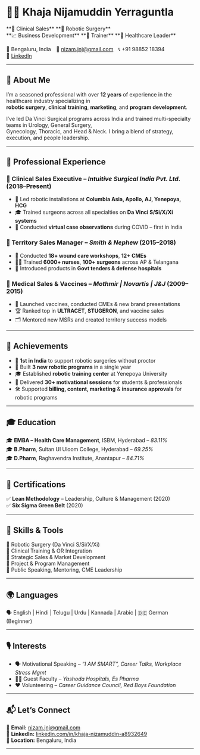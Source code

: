# 👨‍⚕️ Khaja Nijamuddin Yerraguntla  
<p>**🔬 Clinical Sales** 
**🤖 Robotic Surgery**<br>
**📈 Business Development**
**🎤 Trainer**
**🏥 Healthcare Leader**  </p>

📍 Bengaluru, India 📧 nizam.jnj@gmail.com 📞 +91 98852 18394  
🔗 [LinkedIn](https://www.linkedin.com/in/khaja-nizamuddin-a8932649/)

---

## 🧠 About Me  
I’m a seasoned professional with over **12 years** of experience in the healthcare industry specializing in  
**robotic surgery**, **clinical training**, **marketing**, and **program development**.  

I’ve led Da Vinci Surgical programs across India and trained multi-specialty teams in Urology, General Surgery,  
Gynecology, Thoracic, and Head & Neck. I bring a blend of strategy, execution, and people leadership.

---

## 💼 Professional Experience

### 🔹 Clinical Sales Executive – *Intuitive Surgical India Pvt. Ltd.* (2018–Present)  
- 🤝 Led robotic installations at **Columbia Asia, Apollo, AJ, Yenepoya, HCG**
- 🎓 Trained surgeons across all specialties on **Da Vinci S/Si/X/Xi systems**
- 🧠 Conducted **virtual case observations** during COVID – first in India

### 🔹 Territory Sales Manager – *Smith & Nephew* (2015–2018)  
- 🏥 Conducted **18+ wound care workshops**, **12+ CMEs**
- 👩‍⚕️ Trained **6000+ nurses**, **100+ surgeons** across AP & Telangana
- 📑 Introduced products in **Govt tenders & defense hospitals**

### 🔹 Medical Sales & Vaccines – *Mothmir | Novartis | J&J* (2009–2015)  
- 💉 Launched vaccines, conducted CMEs & new brand presentations
- 🏆 Ranked top in **ULTRACET**, **STUGERON**, and vaccine sales
- 🗂️ Mentored new MSRs and created territory success models

---

## 🏅 Achievements  
- 🥇 **1st in India** to support robotic surgeries without proctor  
- 🎯 Built **3 new robotic programs** in a single year  
- 🎓 Established **robotic training center** at Yenepoya University  
- 🎤 Delivered **30+ motivational sessions** for students & professionals  
- 🛠 Supported **billing, content, marketing** & **insurance approvals** for robotic programs

---

## 🎓 Education  
🎓 **EMBA – Health Care Management**, ISBM, Hyderabad – *83.11%*  
🎓 **B.Pharm**, Sultan Ul Uloom College, Hyderabad – *69.25%*  
🎓 **D.Pharm**, Raghavendra Institute, Anantapur – *84.71%*

---

## 🧾 Certifications  
✅ **Lean Methodology** – Leadership, Culture & Management (2020)  
✅ **Six Sigma Green Belt** (2020)  

---

## 🧰 Skills & Tools  
🔹 Robotic Surgery (Da Vinci S/Si/X/Xi)  
🔹 Clinical Training & OR Integration  
🔹 Strategic Sales & Market Development  
🔹 Project & Program Management  
🔹 Public Speaking, Mentoring, CME Leadership  

---

## 🌍 Languages  
🗣️ English | Hindi | Telugu | Urdu | Kannada | Arabic | 🇩🇪 German (Beginner)

---

## 🎙️ Interests  
- 🗣️ Motivational Speaking – *“I AM SMART”, Career Talks, Workplace Stress Mgmt*  
- 🧑‍🏫 Guest Faculty – *Yashoda Hospitals, Es Pharma*  
- ❤️ Volunteering – *Career Guidance Council, Red Boys Foundation*

---

## 📬 Let’s Connect  
📧 **Email:** [nizam.jnj@gmail.com](mailto:nizam.jnj@gmail.com)  
🔗 **LinkedIn:** [linkedin.com/in/khaja-nizamuddin-a8932649](https://www.linkedin.com/in/khaja-nizamuddin-a8932649/)  
🏡 **Location:** Bengaluru, India

---

